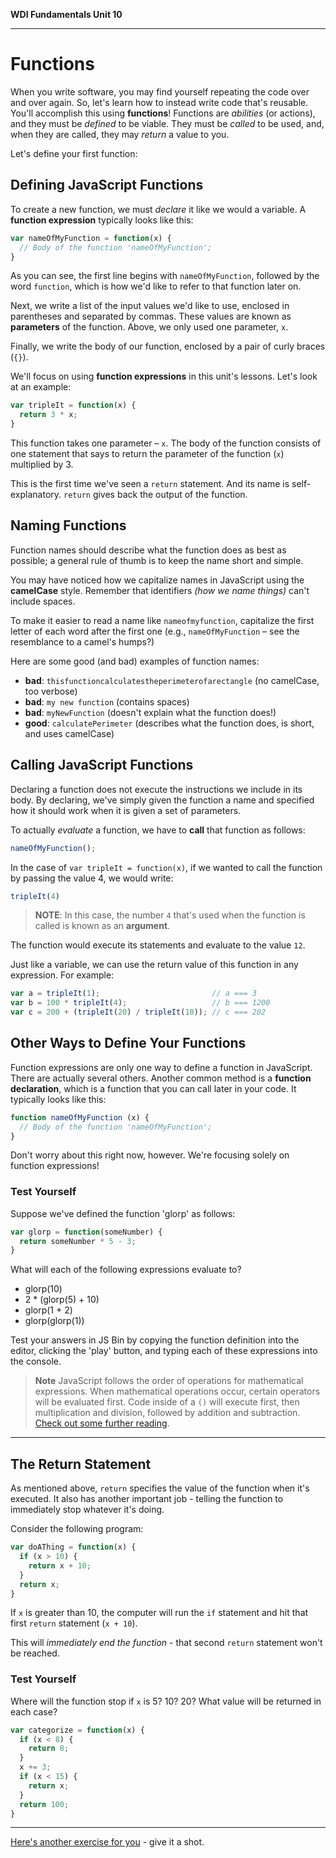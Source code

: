 **WDI Fundamentals Unit 10**

---

# Functions

When you write software, you may find yourself repeating the code over and over again. So, let's learn how to instead write code that's reusable. You'll accomplish this using **functions**! Functions are _abilities_ (or actions), and they must be _defined_ to be viable. They must be _called_ to be used, and, when they are called, they may _return_ a value to you. 

Let's define your first function:

## Defining JavaScript Functions

To create a new function, we must *declare* it like we would a variable. A **function expression** typically looks like this:

```javascript
var nameOfMyFunction = function(x) {
  // Body of the function 'nameOfMyFunction';
}
```

As you can see, the first line begins with `nameOfMyFunction`, followed by the word `function`, which is how we'd like to refer to that function later on.

Next, we write a list of the input values we'd like to use, enclosed in parentheses and separated by commas. These values are known as **parameters** of the function. Above, we only used one parameter, `x`.

Finally, we write the body of our function, enclosed by a pair of curly braces (`{}`).

We'll focus on using **function expressions** in this unit's lessons. Let's look at an example:

```javascript
var tripleIt = function(x) {
  return 3 * x;
}
```

This function takes one parameter – `x`. The body of the function consists of one statement that says to return the parameter of the function (`x`) multiplied by 3.

This is the first time we've seen a `return` statement. And its name is self-explanatory. `return` gives back the output of the function.

## Naming Functions

Function names should describe what the function does as best as possible; a general rule of thumb is to keep the name short and simple.

You may have noticed how we capitalize names in JavaScript using the **camelCase** style. Remember that identifiers *(how we name things)* can't include spaces.

To make it easier to read a name like `nameofmyfunction`, capitalize the first letter of each word after the first one (e.g., `nameOfMyFunction` – see the resemblance to a camel's humps?)

Here are some good (and bad) examples of function names:

- **bad**:  `thisfunctioncalculatestheperimeterofarectangle` (no camelCase, too verbose)
- **bad**:  `my new function` (contains spaces)
- **bad**:  `myNewFunction` (doesn't explain what the function does!)
- **good**: `calculatePerimeter` (describes what the function does, is short, and uses camelCase)


## Calling JavaScript Functions

Declaring a function does not execute the instructions we include in its body. By declaring, we've simply given the function a name and specified how it should work when it is given a set of parameters.

To actually *evaluate* a function, we have to **call** that function as follows:

```javascript
nameOfMyFunction();
```

In the case of `var tripleIt = function(x)`, if we wanted to call the function by passing the value 4, we would write:

```javascript
tripleIt(4)
```

> **NOTE**: In this case, the number `4` that's used when the function is called is known as an **argument**.

The function would execute its statements and evaluate to the value `12`.

Just like a variable, we can use the return value of this function in any expression. For example:

```javascript
var a = tripleIt(1);                         // a === 3
var b = 100 * tripleIt(4);                   // b === 1200
var c = 200 + (tripleIt(20) / tripleIt(10)); // c === 202
```
## Other Ways to Define Your Functions

Function expressions are only one way to define a function in JavaScript. There are actually several others. Another common method is a **function declaration**, which is a function that you can call later in your code. It typically looks like this:

```javascript
function nameOfMyFunction (x) {
  // Body of the function 'nameOfMyFunction';
}
```

Don't worry about this right now, however. We're focusing solely on function expressions!


### Test Yourself

Suppose we've defined the function 'glorp' as follows:

```javascript
var glorp = function(someNumber) {
  return someNumber * 5 - 3;
}
```

What will each of the following expressions evaluate to?

* glorp(10)
* 2 * (glorp(5) + 10)
* glorp(1 + 2)
* glorp(glorp(1))

Test your answers in JS Bin by copying the function definition into the editor, clicking the 'play' button, and typing each of these expressions into the console.

>**Note**  JavaScript follows the order of operations for mathematical expressions. When mathematical operations occur, certain operators will be evaluated first. Code inside of a `()` will execute first, then multiplication and division, followed by addition and subtraction. [Check out some further reading](https://www.mathsisfun.com/operation-order-pemdas.html).

---

## The Return Statement

As mentioned above, `return` specifies the value of the function when it's executed. It also has another important job - telling the function to immediately stop whatever it's doing.

Consider the following program:

```javascript
var doAThing = function(x) {
  if (x > 10) {
    return x + 10;
  }
  return x;
}
```

If `x` is greater than 10, the computer will run the `if` statement and hit that first `return` statement (`x + 10`).

This will *immediately end the function* - that second `return` statement won't be reached.

### Test Yourself

Where will the function stop if `x` is 5? 10? 20? What value will be returned in each case?

```javascript
var categorize = function(x) {
  if (x < 8) {
    return 8;
  }
  x += 3;
  if (x < 15) {
    return x;
  }
  return 100;
}
```

---

[Here's another exercise for you](04_exercise.md) - give it a shot.
